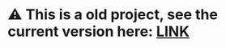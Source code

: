 # ⚠ This is a old project, see the current version here: [LINK](https://github.com/joseliojunior/gh-tags)
